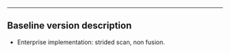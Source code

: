 --------------
Baseline version description
-----------------------------------
+ Enterprise implementation: strided scan, non fusion.
